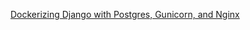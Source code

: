 
[Dockerizing Django with Postgres, Gunicorn, and Nginx](https://testdriven.io/blog/dockerizing-django-with-postgres-gunicorn-and-nginx/)



